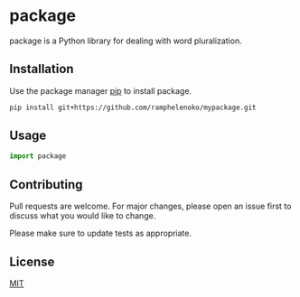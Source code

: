 # package

package is a Python library for dealing with word pluralization.

## Installation

Use the package manager [pip](https://github.com/ramphelenoko/mypackage.git) to install package.

```bash
pip install git+https://github.com/ramphelenoko/mypackage.git
```

## Usage

```python
import package
```

## Contributing
Pull requests are welcome. For major changes, please open an issue first to discuss what you would like to change.

Please make sure to update tests as appropriate.

## License
[MIT](https://choosealicense.com/licenses/mit/)
